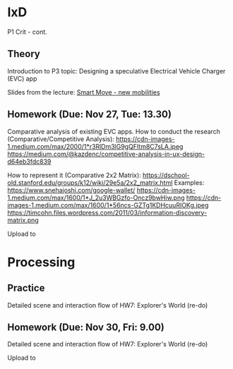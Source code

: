 
# IxD

P1 Crit - cont.

## Theory

Introduction to P3 topic: Designing a speculative Electrical Vehicle Charger (EVC) app 

Slides from the lecture: [Smart Move - new mobilities](https://github.com/ixd-izmir/ixd3101f18/blob/master/resources/week10/ixd3101vestelEV.pdf)

## Homework (Due: Nov 27, Tue: 13.30)

Comparative analysis of existing EVC apps.
How to conduct the research (Comparative/Competitive Analysis):
https://cdn-images-1.medium.com/max/2000/1*r3RlDm3lG9gQFItm8C7sLA.jpeg
https://medium.com/@kazdenc/competitive-analysis-in-ux-design-d64eb3fdc839

How to represent it (Comparative 2x2 Matrix):
https://dschool-old.stanford.edu/groups/k12/wiki/29e5a/2x2_matrix.html
Examples:
https://www.snehajoshi.com/google-wallet/
https://cdn-images-1.medium.com/max/1600/1*J_2u3WBGzfo-Oncz9bwHiw.png
https://cdn-images-1.medium.com/max/1600/1*56ncs-GZTg1KDHcuuRIOKg.jpeg
https://timcohn.files.wordpress.com/2011/03/information-discovery-matrix.png

Upload to

# Processing

## Practice
Detailed scene and interaction flow of HW7: Explorer's World (re-do)

## Homework (Due: Nov 30, Fri: 9.00)

Detailed scene and interaction flow of HW7: Explorer's World (re-do)

Upload to 

